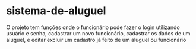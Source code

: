 # sistema-de-aluguel
O projeto tem funções onde o funcionário pode fazer o login utilizando usuário e senha, cadastrar um novo funcionário, cadastrar os dados de um aluguel, e  editar excluir um cadastro já feito de um aluguel ou funcionário
